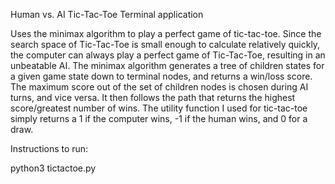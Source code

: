 Human vs. AI Tic-Tac-Toe Terminal application

Uses the minimax algorithm to play a perfect game of tic-tac-toe. Since the search space of Tic-Tac-Toe is small enough to calculate relatively quickly, the computer can always play a perfect game of Tic-Tac-Toe, resulting in an unbeatable AI.
The minimax algorithm generates a tree of children states for a given game state down to terminal nodes, and returns a win/loss score. The maximum score out of the set of children nodes is chosen during AI turns, and vice versa. It then follows the path that returns the highest score/greatest number of wins. The utility function I used for tic-tac-toe simply returns a 1 if
the computer wins, -1 if the human wins, and 0 for a draw. 

Instructions to run:

python3 tictactoe.py
